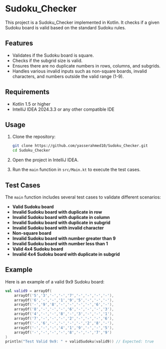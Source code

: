 # Sudoku_Checker

This project is a Sudoku_Checker implemented in Kotlin. It checks if a given Sudoku board is valid based on the standard Sudoku rules.

## Features

- Validates if the Sudoku board is square.
- Checks if the subgrid size is valid.
- Ensures there are no duplicate numbers in rows, columns, and subgrids.
- Handles various invalid inputs such as non-square boards, invalid characters, and numbers outside the valid range (1-9).

## Requirements

- Kotlin 1.5 or higher
- IntelliJ IDEA 2024.3.3 or any other compatible IDE

## Usage

1. Clone the repository:
    ```sh
    git clone https://github.com/yasserahmed10/Sudoku_Checker.git
    cd Sudoku_Checker
    ```

2. Open the project in IntelliJ IDEA.

3. Run the `main` function in `src/Main.kt` to execute the test cases.

## Test Cases

The `main` function includes several test cases to validate different scenarios:

- **Valid Sudoku board**
- **Invalid Sudoku board with duplicate in row**
- **Invalid Sudoku board with duplicate in column**
- **Invalid Sudoku board with duplicate in subgrid**
- **Invalid Sudoku board with invalid character**
- **Non-square board**
- **Invalid Sudoku board with number greater than 9**
- **Invalid Sudoku board with number less than 1**
- **Valid 4x4 Sudoku board**
- **Invalid 4x4 Sudoku board with duplicate in subgrid**

## Example

Here is an example of a valid 9x9 Sudoku board:

```kotlin
val valid9 = arrayOf(
    arrayOf('5','3','-','-','7','-','-','-','-'),
    arrayOf('6','-','-','1','9','5','-','-','-'),
    arrayOf('-','9','8','-','-','-','-','6','-'),
    arrayOf('8','-','-','-','6','-','-','-','3'),
    arrayOf('4','-','-','8','-','3','-','-','1'),
    arrayOf('7','-','-','-','2','-','-','-','6'),
    arrayOf('-','6','-','-','-','-','2','8','-'),
    arrayOf('-','-','-','4','1','9','-','-','5'),
    arrayOf('-','-','-','-','8','-','-','7','9')
)
println("Test Valid 9x9: " + validSudoku(valid9)) // Expected: true